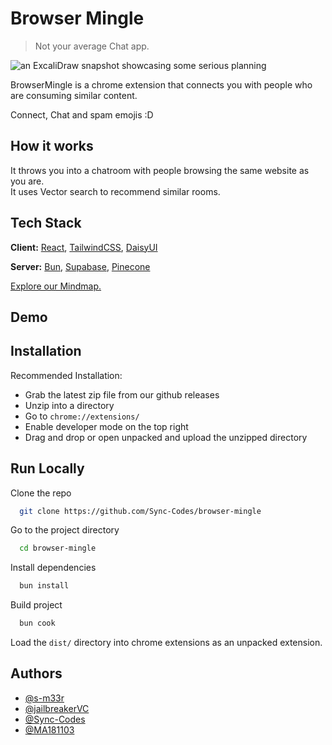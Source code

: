 # Browser Mingle

> Not your average Chat app.  

![an ExcaliDraw snapshot showcasing some serious planning](https://rvcsutokdfgfytaugjyw.supabase.co/storage/v1/object/public/eggs/browsermingle-excalidraw.png)

BrowserMingle is a chrome extension that connects you with people who are consuming similar content.

Connect, Chat and spam emojis :D

## How it works

It throws you into a chatroom with people browsing the same website as you are.  
It uses Vector search to recommend similar rooms.

## Tech Stack

**Client:** [React](https://react.dev/), [TailwindCSS](https://tailwindcss.com/), [DaisyUI](https://daisyui.com/)

**Server:** [Bun](https://bun.sh), [Supabase](https://supabase.com/), [Pinecone](https://www.pinecone.io/)  

[Explore our Mindmap.](https://tangy-jail.surge.sh/)

## Demo

<Insert GIF or link to demo>

## Installation

Recommended Installation:

- Grab the latest zip file from our github releases
- Unzip into a directory
- Go to `chrome://extensions/`
- Enable developer mode on the top right
- Drag and drop or open unpacked and upload the unzipped directory

## Run Locally

Clone the repo

```bash
  git clone https://github.com/Sync-Codes/browser-mingle
```

Go to the project directory

```bash
  cd browser-mingle
```

Install dependencies

```bash
  bun install
```

Build project

```bash
  bun cook
```

Load the `dist/` directory into chrome extensions as an unpacked extension.

## Authors

- [@s-m33r](https://www.github.com/s-m33r)
- [@jailbreakerVC](https://www.github.com/jailbreakerVC)
- [@Sync-Codes](https://www.github.com/Sync-Codes)
- [@MA181103](https://www.github.com/MA181103)
